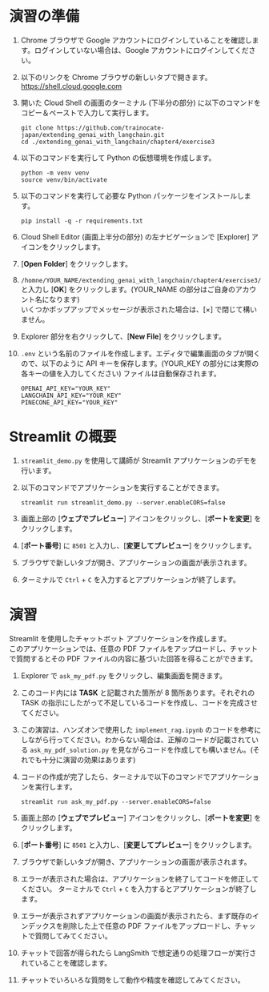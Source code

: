 # 演習の準備
1. Chrome ブラウザで Google アカウントにログインしていることを確認します。ログインしていない場合は、Google アカウントにログインしてください。
2. 以下のリンクを Chrome ブラウザの新しいタブで開きます。  
   https://shell.cloud.google.com
   
3. 開いた Cloud Shell の画面のターミナル (下半分の部分) に以下のコマンドをコピー＆ペーストで入力して実行します。
   ```
   git clone https://github.com/trainocate-japan/extending_genai_with_langchain.git
   cd ./extending_genai_with_langchain/chapter4/exercise3
   ```
   
4. 以下のコマンドを実行して Python の仮想環境を作成します。
   ```
   python -m venv venv
   source venv/bin/activate
   ```
   
5. 以下のコマンドを実行して必要な Python パッケージをインストールします。
   ```
   pip install -q -r requirements.txt
   ```

6. Cloud Shell Editor (画面上半分の部分) の左ナビゲーションで [Explorer] アイコンをクリックします。
7. [**Open Folder**] をクリックします。
8. `/homne/YOUR_NAME/extending_genai_with_langchain/chapter4/exercise3/` と入力し [**OK**] をクリックします。(YOUR_NAME の部分はご自身のアカウント名になります)  
   いくつかポップアップでメッセージが表示された場合は、[×] で閉じて構いません。

9. Explorer 部分を右クリックして、[**New File**] をクリックします。
10. `.env` という名前のファイルを作成します。エディタで編集画面のタブが開くので、以下のように API キーを保存します。(YOUR_KEY の部分には実際の各キーの値を入力してください)
    ファイルは自動保存されます。
    ```
    OPENAI_API_KEY="YOUR_KEY"
    LANGCHAIN_API_KEY="YOUR_KEY"
    PINECONE_API_KEY="YOUR_KEY"
    ```

# Streamlit の概要
1. `streamlit_demo.py` を使用して講師が Streamlit アプリケーションのデモを行います。

2. 以下のコマンドでアプリケーションを実行することができます。
   ```
   streamlit run streamlit_demo.py --server.enableCORS=false
   ```

3. 画面上部の [**ウェブでプレビュー**] アイコンをクリックし、[**ポートを変更**] をクリックします。

4. [**ポート番号**] に `8501` と入力し、[**変更してプレビュー**] をクリックします。

5. ブラウザで新しいタブが開き、アプリケーションの画面が表示されます。

6. ターミナルで `Ctrl` + `C` を入力するとアプリケーションが終了します。


# 演習
Streamlit を使用したチャットボット アプリケーションを作成します。  
このアプリケーションでは、任意の PDF ファイルをアップロードし、チャットで質問するとその PDF ファイルの内容に基づいた回答を得ることができます。  

1. Explorer で `ask_my_pdf.py` をクリックし、編集画面を開きます。

2. このコード内には **TASK** と記載された箇所が 8 箇所あります。それぞれの TASK の指示にしたがって不足しているコードを作成し、コードを完成させてください。

3. この演習は、ハンズオンで使用した `implement_rag.ipynb` のコードを参考にしながら行ってください。わからない場合は、正解のコードが記載されている `ask_my_pdf_solution.py` を見ながらコードを作成しても構いません。(それでも十分に演習の効果はあります)

4. コードの作成が完了したら、ターミナルで以下のコマンドでアプリケーションを実行します。
   ```
   streamlit run ask_my_pdf.py --server.enableCORS=false
   ```

5. 画面上部の [**ウェブでプレビュー**] アイコンをクリックし、[**ポートを変更**] をクリックします。

6. [**ポート番号**] に `8501` と入力し、[**変更してプレビュー**] をクリックします。

7. ブラウザで新しいタブが開き、アプリケーションの画面が表示されます。

8. エラーが表示された場合は、アプリケーションを終了してコードを修正してください。
   ターミナルで `Ctrl` + `C` を入力するとアプリケーションが終了します。

9. エラーが表示されずアプリケーションの画面が表示されたら、まず既存のインデックスを削除した上で任意の PDF ファイルをアップロードし、チャットで質問してみてください。

10. チャットで回答が得られたら LangSmith で想定通りの処理フローが実行されていることを確認します。

11. チャットでいろいろな質問をして動作や精度を確認してみてください。

